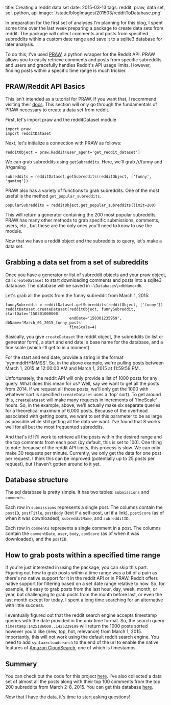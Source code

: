 title: Creating a reddit data set 
date: 2015-03-13
tags: reddit, praw, data set, sql, python, api
image: '/static/blogImages/201503/redditToDatabase.png'

In preparation for the first set of analyses I'm planning for this blog, I spent some time over the last week preparing a package to create data sets from reddit. The package will collect comments and posts from specified subreddits within a custom date range and save it to a sqlite3 database for later analysis. 

To do this, I've used [PRAW](https://github.com/praw-dev/praw), a python wrapper for the Reddit API. PRAW allows you to easily retrieve comments and posts from specific subreddits and users and gracefully handles Reddit's API usage limits. However, finding posts within a specific time range is much trickier.  

<div id="breakStart"></div>

## PRAW/Reddit API Basics ##

This isn't intended as a tutorial for PRAW. If you want that, I recommend visiting their [docs](https://praw.readthedocs.org/en/v2.1.20/ "PRAW documentation"). This section will only go through the fundamentals of PRAW necessary to create a data set from reddit. 

First, let's import praw and the redditDataset module
	
	import praw
	import redditDataset

Next, let's initialize a connection with PRAW as follows: 

    redditObject = praw.Reddit(user_agent='get_reddit_dataset')

We can grab subreddits using `getSubreddits`. Here, we'll grab /r/funny and /r/gaming
	
	subreddits = redditDataset.getSubreddits(redditObject, ['funny', 'gaming'])

PRAW also has a variety of functions to grab subreddits. One of the most useful is the method `get_popular_subreddits`.
	
	popularSubreddits = redditObject.get_popular_subreddits(limit=200)

This will return a generator containing the 200 most popular subreddits. PRAW has many other methods to grab specific submissions, comments, users, etc., but these are the only ones you'll need to know to use the module. 

Now that we have a reddit object and the subreddits to query, let's make a data set. 

## Grabbing a data set from a set of subreddits ##

Once you have a generator or list of subreddit objects and your praw object, call `createDataset` to start downloading comments and posts into a sqlite3 database. The database will be saved in `~\Databases\<dbName>db`.

Let's grab all the posts from the funny subreddit from March 1, 2015: 

	funnySubreddit = redditDataset.getSubreddits(redditObject, ['funny'])
    redditDataset.createDataset(redditObject, funnySubreddit, startDate='150301000000'
								endDate='150301235959', dbName='March_01_2015_funny_posts'
								fineScale=4)

Basically, you give `createDataset` the reddit object, the subreddits (in list or generator form), a start and end date, a base name for the database, and a fine scale (which I'll get to in a moment). 

For the start and end date, provide a string in the format 'yymmddHHMMSS'. So, in the above example, we're pulling posts between March 1, 2015 at 12:00:00 AM and March 1, 2015 at 11:59:59 PM. 

Unfortunately, the reddit API will only provide a list of 1000 posts for any query. What does this mean for us? Well, say we want to get all the posts from 2014. If we request all those posts, we'll only get the 1000 with whatever sort is specified (`createDataset` uses a 'top' sort). To get around this, `createDataset` will make many requests in increments of 'fineScale' hours. So, in the example, above, we'll actually make six separate queries for a theoretical maximum of 6,000 posts. Because of the overhead associated with getting posts, we want to set this parameter to be as large as possible while still getting all the data we want. I've found that 8 works well for all but the most frequented subreddits. 

And that's it! It'll work to retrieve all the posts within the desired range and the top comments from each post (by default, this is set to 100). One thing to note: because of the reddit API limits, this process is slow. We can only make 30 requests per minute. Currently, we only get the data for one post per request. I think this can be improved (potentially up to 25 posts per request), but I haven't gotten around to it yet.   

## Database structure ##

The sql database is pretty simple. It has two tables: `submissions` and `comments`. 

Each row in `submissions` represents a single post. The columns contain the `postID`, `postTitle`, `postBody` (text if a self-post, url if a link), `postScore` (as of when it was downloaded), `subredditName`, and `subredditID`. 

Each row in `comments` represents a single comment in a post. The columns contain the `commentDate`, `user`, `body`, `comScore` (as of when it was downloaded), and the `postID`. 

## How to grab posts within a specified time range ##

If you're just interested in using the package, you can skip this part. Figuring out how to grab posts within a time range was a bit of a pain as there's no native support for it in the reddit API or in PRAW. Reddit offers native support for filtering based on a set date range relative to now. So, for example, it's easy to grab posts from the last hour, day, week, month, or year, but challenging to grab posts from the month before last, or even the last month except for today. I spent a long time searching for an alternative with little success.

I eventually figured out that the reddit search engine accepts timestamp queries with the date provided in the unix time format. So, the search query `timestamp:1425186000..1425229199` will return the 1000 posts sorted however you'd like (new, top, hot, relevance) from March 1, 2015. Importantly, this will not work using the default reddit search engine. You need to add `syntax=cloudsearch` to the end of the url to enable the native features of [Amazon CloudSearch](http://aws.amazon.com/cloudsearch/), one of which is timestamps. 

## Summary

You can check out the code for this project [here](https://github.com/arimorcos/getRedditDataset). I've also collected a data set of almost all the posts along with their top 100 comments from the top 200 subreddits from March 2-8, 2015. You can get this database [here](ftp://209.6.60.59/March2-8_Top200.db). 

Now that I have the data, it's time to start asking questions!  


<div id="breakEnd"></div>